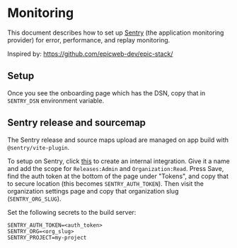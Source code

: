 # Monitoring

This document describes how to set up [Sentry](https://sentry.io/) (the application monitoring provider) for error, performance, and replay monitoring.

Inspired by: https://github.com/epicweb-dev/epic-stack/

## Setup

Once you see the onboarding page which has the DSN, copy that in `SENTRY_DSN` environment variable.

## Sentry release and sourcemap

The Sentry release and source maps upload are managed on app build with `@sentry/vite-plugin`.

To setup on Sentry, click [this](https://sentry.io/orgredirect/settings/:orgslug/developer-settings/new-internal/) to create an internal integration. Give it a name and add the scope for `Releases:Admin` and `Organization:Read`. Press Save, find the auth token at the bottom of the page under "Tokens", and copy that to secure location (this becomes `SENTRY_AUTH_TOKEN`). Then visit the organization settings page and copy that organization slug (`SENTRY_ORG_SLUG`).

Set the following secrets to the build server:

```
SENTRY_AUTH_TOKEN=<auth_token>
SENTRY_ORG=<org_slug>
SENTRY_PROJECT=my-project
```
